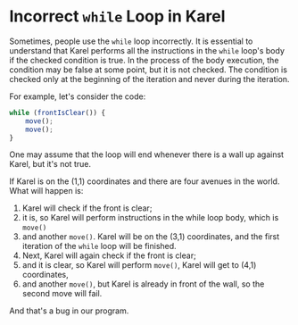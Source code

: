 # Incorrect `while` Loop in Karel
Sometimes, people use the `while` loop incorrectly. It is essential to understand that Karel performs all the instructions in the `while` loop's body if the checked condition is true. In the process of the body execution, the condition may be false at some point, but it is not checked. The condition is checked only at the beginning of the iteration and never during the iteration.

For example, let's consider the code:

```js
while (frontIsClear()) {
    move();
    move();
}
```


One may assume that the loop will end whenever there is a wall up against Karel, but it's not true.

If Karel is on the (1,1) coordinates and there are four avenues in the world. What will happen is:
1. Karel will check if the front is clear; 
2. it is, so Karel will perform instructions in the while loop body, which is `move()` 
3. and another `move()`. Karel will be on the (3,1) coordinates, and the first iteration of the `while` loop will be finished. 
4. Next, Karel will again check if the front is clear; 
5. and it is clear, so Karel will perform `move()`, Karel will get to (4,1) coordinates, 
6. and another `move()`, but Karel is already in front of the wall, so the second move will fail. 

And that's a bug in our program.